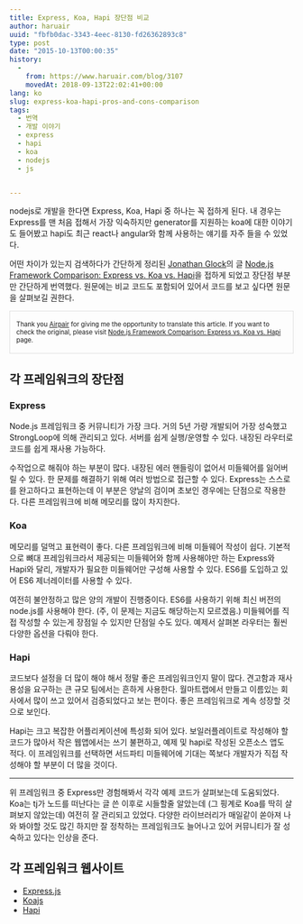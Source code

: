 ```yaml
---
title: Express, Koa, Hapi 장단점 비교
author: haruair
uuid: "fbfb0dac-3343-4eec-8130-fd26362893c8"
type: post
date: "2015-10-13T00:00:35"
history:
  - 
    from: https://www.haruair.com/blog/3107
    movedAt: 2018-09-13T22:02:41+00:00
lang: ko
slug: express-koa-hapi-pros-and-cons-comparison
tags:
  - 번역
  - 개발 이야기
  - express
  - hapi
  - koa
  - nodejs
  - js


---
```

nodejs로 개발을 한다면 Express, Koa, Hapi 중 하나는 꼭 접하게 된다. 내 경우는 Express를 맨 처음 접해서 가장 익숙하지만 generator를 지원하는 koa에 대한 이야기도 들어봤고 hapi도 최근 react나 angular와 함께 사용하는 얘기를 자주 들을 수 있었다.

어떤 차이가 있는지 검색하다가 간단하게 정리된 [Jonathan Glock][1]의 글 [Node.js Framework Comparison: Express vs. Koa vs. Hapi][2]을 접하게 되었고 장단점 부분만 간단하게 번역했다. 원문에는 비교 코드도 포함되어 있어서 코드를 보고 싶다면 원문을 살펴보길 권한다.

<div style="border:1px solid #dfdfdf; padding: 1.4em 1em; font-size: 0.8em;">
  Thank you <a href="https://www.airpair.com/" rel="nofollow">Airpair</a> for giving me the opportunity to translate this article. If you want to check the original, please visit <a href="https://www.airpair.com/node.js/posts/nodejs-framework-comparison-express-koa-hapi">Node.js Framework Comparison: Express vs. Koa vs. Hapi</a> page.
</div>

## 각 프레임워크의 장단점

### Express

Node.js 프레임워크 중 커뮤니티가 가장 크다. 거의 5년 가량 개발되어 가장 성숙했고 StrongLoop에 의해 관리되고 있다. 서버를 쉽게 실행/운영할 수 있다. 내장된 라우터로 코드를 쉽게 재사용 가능하다.

수작업으로 해줘야 하는 부분이 많다. 내장된 에러 핸들링이 없어서 미들웨어를 잃어버릴 수 있다. 한 문제를 해결하기 위해 여러 방법으로 접근할 수 있다. Express는 스스로를 완고하다고 표현하는데 이 부분은 양날의 검이며 초보인 경우에는 단점으로 작용한다. 다른 프레임워크에 비해 메모리를 많이 차지한다.

### Koa

메모리를 덜먹고 표현력이 좋다. 다른 프레임워크에 비해 미들웨어 작성이 쉽다. 기본적으로 뼈대 프레임워크라서 제공되는 미들웨어와 함께 사용해야만 하는 Express와 Hapi와 달리, 개발자가 필요한 미들웨어만 구성해 사용할 수 있다. ES6를 도입하고 있어 ES6 제너레이터를 사용할 수 있다.

여전히 불안정하고 많은 양의 개발이 진행중이다. ES6를 사용하기 위해 최신 버전의 node.js를 사용해야 한다. (주, 이 문제는 지금도 해당하는지 모르겠음.) 미들웨어를 직접 작성할 수 있는게 장점일 수 있지만 단점일 수도 있다. 예제서 살펴본 라우터는 훨씬 다양한 옵션을 다뤄야 한다.

### Hapi

코드보다 설정을 더 많이 해야 해서 정말 좋은 프레임워크인지 말이 많다. 견고함과 재사용성을 요구하는 큰 규모 팀에서는 흔하게 사용한다. 월마트랩에서 만들고 이름있는 회사에서 많이 쓰고 있어서 검증되었다고 보는 편이다. 좋은 프레임워크로 계속 성장할 것으로 보인다.

Hapi는 크고 복잡한 어플리케이션에 특성화 되어 있다. 보일러플레이트로 작성해야 할 코드가 많아서 작은 웹앱에서는 쓰기 불편하고, 예제 및 hapi로 작성된 오픈소스 앱도 적다. 이 프레임워크를 선택하면 서드파티 미들웨어에 기대는 쪽보다 개발자가 직접 작성해야 할 부분이 더 많을 것이다.

* * *

위 프레임워크 중 Express만 경험해봐서 각각 예제 코드가 살펴보는데 도움되었다. Koa는 tj가 노드를 떠난다는 글 쓴 이후로 시들할줄 알았는데 (그 핑계로 Koa를 딱히 살펴보지 않았는데) 여전히 잘 관리되고 있었다. 다양한 라이브러리가 매일같이 쏟아져 나와 봐야할 것도 많긴 하지만 잘 정착하는 프레임워크도 늘어나고 있어 커뮤니티가 잘 성숙하고 있다는 인상을 준다.

## 각 프레임워크 웹사이트

  * [Express.js][3]
  * [Koajs][4]
  * [Hapi][5]

 [1]: https://twitter.com/pupster
 [2]: https://www.airpair.com/node.js/posts/nodejs-framework-comparison-express-koa-hapi
 [3]: http://expressjs.com/
 [4]: http://koajs.com/
 [5]: http://hapijs.com/